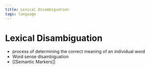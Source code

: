 ```yaml
---
title: Lexical Disambiguation
tags: language
---
```


# Lexical Disambiguation
- process of determining the correct meaning of an individual word
- Word sense disambiguation
- [[Semantic Markers]]







































































